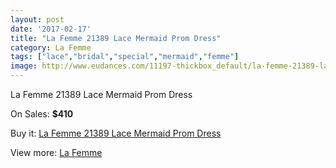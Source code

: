 ```yaml
---
layout: post
date: '2017-02-17'
title: "La Femme 21389 Lace Mermaid Prom Dress"
category: La Femme
tags: ["lace","bridal","special","mermaid","femme"]
image: http://www.eudances.com/11197-thickbox_default/la-femme-21389-lace-mermaid-prom-dress.jpg
---
```

La Femme 21389 Lace Mermaid Prom Dress

On Sales: **$410**
<a href="https://www.eudances.com/en/la-femme/3570-la-femme-21389-lace-mermaid-prom-dress.html"><amp-img layout="responsive" width="600" height="600" src="//www.eudances.com/11197-thickbox_default/la-femme-21389-lace-mermaid-prom-dress.jpg" alt="La Femme 21389 Lace Mermaid Prom Dress 0" /></a>
<a href="https://www.eudances.com/en/la-femme/3570-la-femme-21389-lace-mermaid-prom-dress.html"><amp-img layout="responsive" width="600" height="600" src="//www.eudances.com/11199-thickbox_default/la-femme-21389-lace-mermaid-prom-dress.jpg" alt="La Femme 21389 Lace Mermaid Prom Dress 1" /></a>
<a href="https://www.eudances.com/en/la-femme/3570-la-femme-21389-lace-mermaid-prom-dress.html"><amp-img layout="responsive" width="600" height="600" src="//www.eudances.com/11198-thickbox_default/la-femme-21389-lace-mermaid-prom-dress.jpg" alt="La Femme 21389 Lace Mermaid Prom Dress 2" /></a>

Buy it: [La Femme 21389 Lace Mermaid Prom Dress](https://www.eudances.com/en/la-femme/3570-la-femme-21389-lace-mermaid-prom-dress.html "La Femme 21389 Lace Mermaid Prom Dress")

View more: [La Femme](https://www.eudances.com/en/72-La-Femme "La Femme")